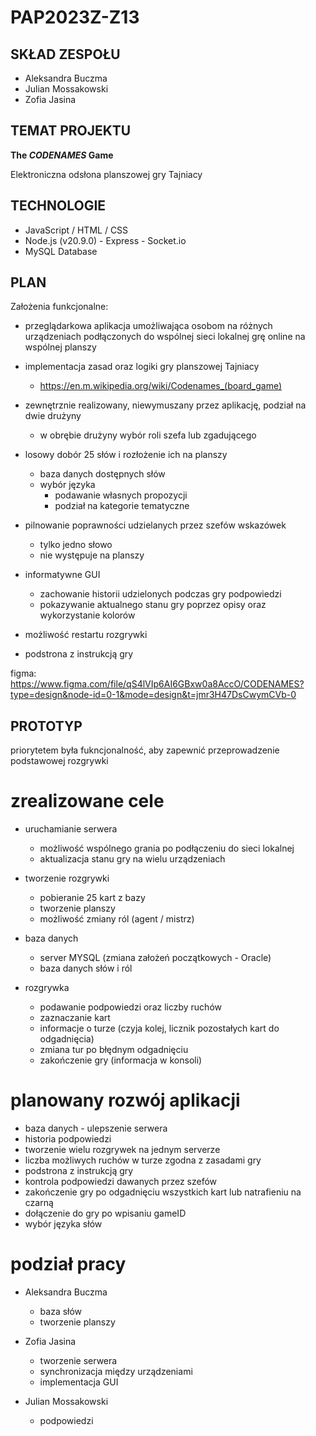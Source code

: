 # PAP2023Z-Z13

## SKŁAD ZESPOŁU

- Aleksandra Buczma
- Julian Mossakowski
- Zofia Jasina

## TEMAT PROJEKTU

__The _CODENAMES_ Game__

Elektroniczna odsłona planszowej gry Tajniacy

## TECHNOLOGIE

- JavaScript / HTML / CSS
- Node.js (v20.9.0) - Express - Socket.io
- MySQL Database

## PLAN

Założenia funkcjonalne:

- przeglądarkowa aplikacja umożliwająca osobom na różnych urządzeniach podłączonych do wspólnej sieci lokalnej grę online na wspólnej planszy

- implementacja zasad oraz logiki gry planszowej Tajniacy
  - https://en.m.wikipedia.org/wiki/Codenames_(board_game)

- zewnętrznie realizowany, niewymuszany przez aplikację, podział na dwie drużyny
  - w obrębie drużyny wybór roli szefa lub zgadującego

- losowy dobór 25 słów i rozłożenie ich na planszy
  - baza danych dostępnych słów
  - wybór języka
     - podawanie własnych propozycji
     - podział na kategorie tematyczne

- pilnowanie poprawności udzielanych przez szefów wskazówek
  - tylko jedno słowo
  - nie występuje na planszy

- informatywne GUI
  - zachowanie historii udzielonych podczas gry podpowiedzi
  - pokazywanie aktualnego stanu gry poprzez opisy oraz wykorzystanie kolorów

- możliwość restartu rozgrywki

- podstrona z instrukcją gry


figma: https://www.figma.com/file/qS4lVIp6AI6GBxw0a8AccO/CODENAMES?type=design&node-id=0-1&mode=design&t=jmr3H47DsCwymCVb-0



## PROTOTYP 

priorytetem była fukncjonalność, aby zapewnić przeprowadzenie podstawowej rozgrywki

# zrealizowane cele

- uruchamianie serwera
  - możliwość wspólnego grania po podłączeniu do sieci lokalnej
  - aktualizacja stanu gry na wielu urządzeniach

- tworzenie rozgrywki
  - pobieranie 25 kart z bazy
  - tworzenie planszy
  - możliwość zmiany ról (agent / mistrz)

- baza danych
  - server MYSQL (zmiana założeń początkowych - Oracle)
  - baza danych słów i ról

- rozgrywka
  - podawanie podpowiedzi oraz liczby ruchów
  - zaznaczanie kart 
  - informacje o turze (czyja kolej, licznik pozostałych kart do odgadnięcia)
  - zmiana tur po błędnym odgadnięciu 
  - zakończenie gry (informacja w konsoli)



# planowany rozwój aplikacji

- baza danych - ulepszenie serwera
- historia podpowiedzi
- tworzenie wielu rozgrywek na jednym serverze
- liczba możliwych ruchów w turze zgodna z zasadami gry
- podstrona z instrukcją gry
- kontrola podpowiedzi dawanych przez szefów
- zakończenie gry po odgadnięciu wszystkich kart lub natrafieniu na czarną
- dołączenie do gry po wpisaniu gameID
- wybór języka słów

# podział pracy 

- Aleksandra Buczma
  - baza słów
  - tworzenie planszy

- Zofia Jasina
  - tworzenie serwera
  - synchronizacja między urządzeniami
  - implementacja GUI


- Julian Mossakowski
  - podpowiedzi